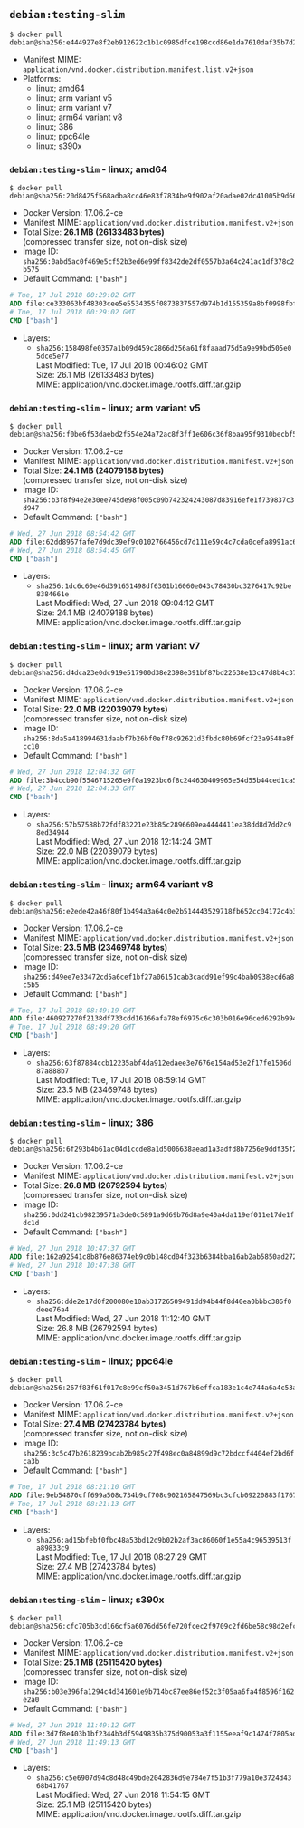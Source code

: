 ## `debian:testing-slim`

```console
$ docker pull debian@sha256:e444927e8f2eb912622c1b1c0985dfce198ccd86e1da7610daf35b7d233c5dc5
```

-	Manifest MIME: `application/vnd.docker.distribution.manifest.list.v2+json`
-	Platforms:
	-	linux; amd64
	-	linux; arm variant v5
	-	linux; arm variant v7
	-	linux; arm64 variant v8
	-	linux; 386
	-	linux; ppc64le
	-	linux; s390x

### `debian:testing-slim` - linux; amd64

```console
$ docker pull debian@sha256:20d8425f568adba8cc46e83f7834be9f902af20adae02dc41005b9d66e4870ec
```

-	Docker Version: 17.06.2-ce
-	Manifest MIME: `application/vnd.docker.distribution.manifest.v2+json`
-	Total Size: **26.1 MB (26133483 bytes)**  
	(compressed transfer size, not on-disk size)
-	Image ID: `sha256:0abd5ac0f469e5cf52b3ed6e99ff8342de2df0557b3a64c241ac1df378c2b575`
-	Default Command: `["bash"]`

```dockerfile
# Tue, 17 Jul 2018 00:29:02 GMT
ADD file:ce333063bf48303cee5e5534355f0873837557d974b1d155359a8bf0998fbfbc in / 
# Tue, 17 Jul 2018 00:29:02 GMT
CMD ["bash"]
```

-	Layers:
	-	`sha256:158498fe0357a1b09d459c2866d256a61f8faaad75d5a9e99bd505e05dce5e77`  
		Last Modified: Tue, 17 Jul 2018 00:46:02 GMT  
		Size: 26.1 MB (26133483 bytes)  
		MIME: application/vnd.docker.image.rootfs.diff.tar.gzip

### `debian:testing-slim` - linux; arm variant v5

```console
$ docker pull debian@sha256:f0be6f53daebd2f554e24a72ac8f3ff1e606c36f8baa95f9310becbf5d75780c
```

-	Docker Version: 17.06.2-ce
-	Manifest MIME: `application/vnd.docker.distribution.manifest.v2+json`
-	Total Size: **24.1 MB (24079188 bytes)**  
	(compressed transfer size, not on-disk size)
-	Image ID: `sha256:b3f8f94e2e30ee745de98f005c09b742324243087d83916efe1f739837c3d947`
-	Default Command: `["bash"]`

```dockerfile
# Wed, 27 Jun 2018 08:54:42 GMT
ADD file:62dd8957fafe7d9dc39ef9c0102766456cd7d111e59c4c7cda0cefa8991ac6eb in / 
# Wed, 27 Jun 2018 08:54:45 GMT
CMD ["bash"]
```

-	Layers:
	-	`sha256:1dc6c60e46d391651498df6301b16060e043c78430bc3276417c92be8384661e`  
		Last Modified: Wed, 27 Jun 2018 09:04:12 GMT  
		Size: 24.1 MB (24079188 bytes)  
		MIME: application/vnd.docker.image.rootfs.diff.tar.gzip

### `debian:testing-slim` - linux; arm variant v7

```console
$ docker pull debian@sha256:d4dca23e0dc919e517900d38e2398e391bf87bd22638e13c47d8b4c37f8474c0
```

-	Docker Version: 17.06.2-ce
-	Manifest MIME: `application/vnd.docker.distribution.manifest.v2+json`
-	Total Size: **22.0 MB (22039079 bytes)**  
	(compressed transfer size, not on-disk size)
-	Image ID: `sha256:8da5a418994631daabf7b26bf0ef78c92621d3fbdc80b69fcf23a9548a8fcc10`
-	Default Command: `["bash"]`

```dockerfile
# Wed, 27 Jun 2018 12:04:32 GMT
ADD file:3b4ccb90f5546715265e9f0a1923bc6f8c244630409965e54d55b44ced1ca569 in / 
# Wed, 27 Jun 2018 12:04:33 GMT
CMD ["bash"]
```

-	Layers:
	-	`sha256:57b57588b72fdf83221e23b85c2896609ea4444411ea38dd8d7dd2c98ed34944`  
		Last Modified: Wed, 27 Jun 2018 12:14:24 GMT  
		Size: 22.0 MB (22039079 bytes)  
		MIME: application/vnd.docker.image.rootfs.diff.tar.gzip

### `debian:testing-slim` - linux; arm64 variant v8

```console
$ docker pull debian@sha256:e2ede42a46f80f1b494a3a64c0e2b514443529718fb652cc04172c4b36307d08
```

-	Docker Version: 17.06.2-ce
-	Manifest MIME: `application/vnd.docker.distribution.manifest.v2+json`
-	Total Size: **23.5 MB (23469748 bytes)**  
	(compressed transfer size, not on-disk size)
-	Image ID: `sha256:d49ee7e33472cd5a6cef1bf27a06151cab3cadd91ef99c4bab0938ecd6a8c5b5`
-	Default Command: `["bash"]`

```dockerfile
# Tue, 17 Jul 2018 08:49:19 GMT
ADD file:460927270f2138df733cdd16166afa78ef6975c6c303b016e96ced6292b9941f in / 
# Tue, 17 Jul 2018 08:49:20 GMT
CMD ["bash"]
```

-	Layers:
	-	`sha256:63f87884ccb12235abf4da912edaee3e7676e154ad53e2f17fe1506d87a888b7`  
		Last Modified: Tue, 17 Jul 2018 08:59:14 GMT  
		Size: 23.5 MB (23469748 bytes)  
		MIME: application/vnd.docker.image.rootfs.diff.tar.gzip

### `debian:testing-slim` - linux; 386

```console
$ docker pull debian@sha256:6f293b4b61ac04d1ccde8a1d5006638aead1a3adfd8b7256e9ddf35f26b7b1d5
```

-	Docker Version: 17.06.2-ce
-	Manifest MIME: `application/vnd.docker.distribution.manifest.v2+json`
-	Total Size: **26.8 MB (26792594 bytes)**  
	(compressed transfer size, not on-disk size)
-	Image ID: `sha256:0dd241cb98239571a3de0c5891a9d69b76d8a9e40a4da119ef011e17de1fdc1d`
-	Default Command: `["bash"]`

```dockerfile
# Wed, 27 Jun 2018 10:47:37 GMT
ADD file:162a92541c8b876e86374eb9c0b148cd04f323b6384bba16ab2ab5850ad272c8 in / 
# Wed, 27 Jun 2018 10:47:38 GMT
CMD ["bash"]
```

-	Layers:
	-	`sha256:dde2e17d0f200080e10ab31726509491dd94b44f8d40ea0bbbc386f0deee76a4`  
		Last Modified: Wed, 27 Jun 2018 11:12:40 GMT  
		Size: 26.8 MB (26792594 bytes)  
		MIME: application/vnd.docker.image.rootfs.diff.tar.gzip

### `debian:testing-slim` - linux; ppc64le

```console
$ docker pull debian@sha256:267f83f61f017c8e99cf50a3451d767b6effca183e1c4e744a6a4c53aa4f4f7a
```

-	Docker Version: 17.06.2-ce
-	Manifest MIME: `application/vnd.docker.distribution.manifest.v2+json`
-	Total Size: **27.4 MB (27423784 bytes)**  
	(compressed transfer size, not on-disk size)
-	Image ID: `sha256:3c5c47b2618239bcab2b985c27f498ec0a84899d9c72bdccf4404ef2bd6fca3b`
-	Default Command: `["bash"]`

```dockerfile
# Tue, 17 Jul 2018 08:21:10 GMT
ADD file:9eb54870cff699a508c734b9cf708c902165847569bc3cfcb09220883f1767d2 in / 
# Tue, 17 Jul 2018 08:21:13 GMT
CMD ["bash"]
```

-	Layers:
	-	`sha256:ad15bfebf0fbc48a53bd12d9b02b2af3ac86060f1e55a4c96539513fa89833c9`  
		Last Modified: Tue, 17 Jul 2018 08:27:29 GMT  
		Size: 27.4 MB (27423784 bytes)  
		MIME: application/vnd.docker.image.rootfs.diff.tar.gzip

### `debian:testing-slim` - linux; s390x

```console
$ docker pull debian@sha256:cfc705b3cd166cf5a6076dd56fe720fcec2f9709c2fd6be58c98d2efc834f15a
```

-	Docker Version: 17.06.2-ce
-	Manifest MIME: `application/vnd.docker.distribution.manifest.v2+json`
-	Total Size: **25.1 MB (25115420 bytes)**  
	(compressed transfer size, not on-disk size)
-	Image ID: `sha256:b03e396fa1294c4d341601e9b714bc87ee86ef52c3f05aa6fa4f8596f162e2a0`
-	Default Command: `["bash"]`

```dockerfile
# Wed, 27 Jun 2018 11:49:12 GMT
ADD file:3d7f8e403b1bf2344b3df5949835b375d90053a3f1155eeaf9c1474f7805adb2 in / 
# Wed, 27 Jun 2018 11:49:13 GMT
CMD ["bash"]
```

-	Layers:
	-	`sha256:c5e6907d94c8d48c49bde2042836d9e784e7f51b3f779a10e3724d4368b41767`  
		Last Modified: Wed, 27 Jun 2018 11:54:15 GMT  
		Size: 25.1 MB (25115420 bytes)  
		MIME: application/vnd.docker.image.rootfs.diff.tar.gzip

